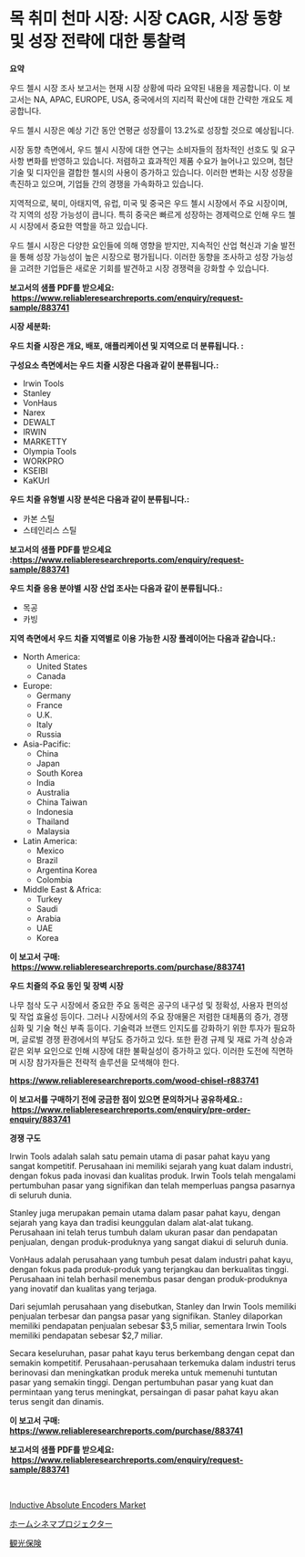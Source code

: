 <p><h1>목 취미 천마 시장: 시장 CAGR, 시장 동향 및 성장 전략에 대한 통찰력</h1></p><p><strong>요약</strong></p>
<p><p>우드 첼시 시장 조사 보고서는 현재 시장 상황에 따라 요약된 내용을 제공합니다. 이 보고서는 NA, APAC, EUROPE, USA, 중국에서의 지리적 확산에 대한 간략한 개요도 제공합니다. </p><p>우드 첼시 시장은 예상 기간 동안 연평균 성장률이 13.2%로 성장할 것으로 예상됩니다. </p><p>시장 동향 측면에서, 우드 첼시 시장에 대한 연구는 소비자들의 점차적인 선호도 및 요구 사항 변화를 반영하고 있습니다. 저렴하고 효과적인 제품 수요가 늘어나고 있으며, 첨단 기술 및 디자인을 결합한 첼시의 사용이 증가하고 있습니다. 이러한 변화는 시장 성장을 촉진하고 있으며, 기업들 간의 경쟁을 가속화하고 있습니다. </p><p>지역적으로, 북미, 아태지역, 유럽, 미국 및 중국은 우드 첼시 시장에서 주요 시장이며, 각 지역의 성장 가능성이 큽니다. 특히 중국은 빠르게 성장하는 경제력으로 인해 우드 첼시 시장에서 중요한 역할을 하고 있습니다. </p><p>우드 첼시 시장은 다양한 요인들에 의해 영향을 받지만, 지속적인 산업 혁신과 기술 발전을 통해 성장 가능성이 높은 시장으로 평가됩니다. 이러한 동향을 조사하고 성장 가능성을 고려한 기업들은 새로운 기회를 발견하고 시장 경쟁력을 강화할 수 있습니다.</p></p>
<p><strong>보고서의 샘플 PDF를 받으세요: &nbsp;<a href="https://www.reliableresearchreports.com/enquiry/request-sample/883741">https://www.reliableresearchreports.com/enquiry/request-sample/883741</a></strong></p>
<p><strong>시장 세분화:</strong></p>
<p><strong> 우드 치즐 시장은 개요, 배포, 애플리케이션 및 지역으로 더 분류됩니다. :</strong></p>
<p><strong>구성요소 측면에서는 우드 치즐 시장은 다음과 같이 분류됩니다.:</strong></p>
<p><ul><li>Irwin Tools</li><li>Stanley</li><li>VonHaus</li><li>Narex</li><li>DEWALT</li><li>IRWIN</li><li>MARKETTY</li><li>Olympia Tools</li><li>WORKPRO</li><li>KSEIBI</li><li>KaKUrI</li></ul></p>
<p><strong> 우드 치즐 유형별 시장 분석은 다음과 같이 분류됩니다.:</strong></p>
<p><ul><li>카본 스틸</li><li>스테인리스 스틸</li></ul></p>
<p><strong>보고서의 샘플 PDF를 받으세요 :<a href="https://www.reliableresearchreports.com/enquiry/request-sample/883741">https://www.reliableresearchreports.com/enquiry/request-sample/883741</a></strong></p>
<p><strong> 우드 치즐 응용 분야별 시장 산업 조사는 다음과 같이 분류됩니다.:</strong></p>
<p><ul><li>목공</li><li>카빙</li></ul></p>
<p><strong>지역 측면에서 우드 치즐 지역별로 이용 가능한 시장 플레이어는 다음과 같습니다.:</strong></p>
<p><ul>
    <li>
        North America:
        <ul>
            <li>United States</li>
            <li>Canada</li>
        </ul>
    </li>
    <li>
        Europe:
        <ul>
            <li>Germany</li>
            <li>France</li>
            <li>U.K.</li>
            <li>Italy</li>
            <li>Russia</li>
        </ul>
    </li>
    <li>
        Asia-Pacific:
        <ul>
            <li>China</li>
            <li>Japan</li>
            <li>South Korea</li>
            <li>India</li>
            <li>Australia</li>
            <li>China Taiwan</li>
            <li>Indonesia</li>
            <li>Thailand</li>
            <li>Malaysia</li>
        </ul>
    </li>
    <li>
        Latin America:
        <ul>
            <li>Mexico</li>
            <li>Brazil</li>
            <li>Argentina Korea</li>
            <li>Colombia</li>
        </ul>
    </li>
    <li>
        Middle East & Africa:
        <ul>
            <li>Turkey</li>
            <li>Saudi</li>
            <li>Arabia</li>
            <li>UAE</li>
            <li>Korea</li>
        </ul>
    </li>
    </ul></p>
<p><strong>이 보고서 구매: &nbsp;<a href="https://www.reliableresearchreports.com/purchase/883741">https://www.reliableresearchreports.com/purchase/883741</a></strong></p>
<p><strong>우드 치즐의 주요 동인 및 장벽 시장</strong></p>
<p><p>나무 첨삭 도구 시장에서 중요한 주요 동력은 공구의 내구성 및 정확성, 사용자 편의성 및 작업 효율성 등이다. 그러나 시장에서의 주요 장애물은 저렴한 대체품의 증가, 경쟁 심화 및 기술 혁신 부족 등이다. 기술력과 브랜드 인지도를 강화하기 위한 투자가 필요하며, 글로벌 경쟁 환경에서의 부담도 증가하고 있다. 또한 환경 규제 및 재료 가격 상승과 같은 외부 요인으로 인해 시장에 대한 불확실성이 증가하고 있다. 이러한 도전에 직면하며 시장 참가자들은 전략적 솔루션을 모색해야 한다.</p></p>
<p><strong><a href="https://www.reliableresearchreports.com/wood-chisel-r883741">https://www.reliableresearchreports.com/wood-chisel-r883741</a></strong></p>
<p><strong>이 보고서를 구매하기 전에 궁금한 점이 있으면 문의하거나 공유하세요.: &nbsp;<a href="https://www.reliableresearchreports.com/enquiry/pre-order-enquiry/883741">https://www.reliableresearchreports.com/enquiry/pre-order-enquiry/883741</a></strong></p>
<p><strong>경쟁 구도</strong></p>
<p><p>Irwin Tools adalah salah satu pemain utama di pasar pahat kayu yang sangat kompetitif. Perusahaan ini memiliki sejarah yang kuat dalam industri, dengan fokus pada inovasi dan kualitas produk. Irwin Tools telah mengalami pertumbuhan pasar yang signifikan dan telah memperluas pangsa pasarnya di seluruh dunia.</p><p>Stanley juga merupakan pemain utama dalam pasar pahat kayu, dengan sejarah yang kaya dan tradisi keunggulan dalam alat-alat tukang. Perusahaan ini telah terus tumbuh dalam ukuran pasar dan pendapatan penjualan, dengan produk-produknya yang sangat diakui di seluruh dunia.</p><p>VonHaus adalah perusahaan yang tumbuh pesat dalam industri pahat kayu, dengan fokus pada produk-produk yang terjangkau dan berkualitas tinggi. Perusahaan ini telah berhasil menembus pasar dengan produk-produknya yang inovatif dan kualitas yang terjaga.</p><p>Dari sejumlah perusahaan yang disebutkan, Stanley dan Irwin Tools memiliki penjualan terbesar dan pangsa pasar yang signifikan. Stanley dilaporkan memiliki pendapatan penjualan sebesar $3,5 miliar, sementara Irwin Tools memiliki pendapatan sebesar $2,7 miliar.</p><p>Secara keseluruhan, pasar pahat kayu terus berkembang dengan cepat dan semakin kompetitif. Perusahaan-perusahaan terkemuka dalam industri terus berinovasi dan meningkatkan produk mereka untuk memenuhi tuntutan pasar yang semakin tinggi. Dengan pertumbuhan pasar yang kuat dan permintaan yang terus meningkat, persaingan di pasar pahat kayu akan terus sengit dan dinamis.</p></p>
<p><strong>이 보고서 구매: &nbsp; <a href="https://www.reliableresearchreports.com/purchase/883741">https://www.reliableresearchreports.com/purchase/883741</a></strong></p>
<p><strong>보고서의 샘플 PDF를 받으세요: &nbsp;<a href="https://www.reliableresearchreports.com/enquiry/request-sample/883741">https://www.reliableresearchreports.com/enquiry/request-sample/883741</a></strong><strong></strong></p>
<p>&nbsp;</p>
<p><p><a href="https://military-diascia-e68.notion.site/Inductive-Absolute-Encoders-Market-Insight-Market-Trends-Growth-Forecasted-from-2024-TO-2031-8bc7101cc0754971a19382a045c7c225">Inductive Absolute Encoders Market</a></p><p><a href="https://medium.com/@craigurcottrte8/%E3%83%9B%E3%83%BC%E3%83%A0%E3%82%B7%E3%83%8D%E3%83%9E%E3%83%97%E3%83%AD%E3%82%B8%E3%82%A7%E3%82%AF%E3%82%BF%E3%81%AE%E5%B8%82%E5%A0%B4%E3%82%B7%E3%82%A7%E3%82%A2%E3%81%AE%E9%80%B2%E5%8C%96%E3%81%A8%E5%B8%82%E5%A0%B4%E6%88%90%E9%95%B7%E3%81%AE%E3%83%88%E3%83%AC%E3%83%B3%E3%83%892024%E5%B9%B4%E3%81%8B%E3%82%892031%E5%B9%B4%E3%81%BE%E3%81%A7-7493faf6b867">ホームシネマプロジェクター</a></p><p><a href="https://medium.com/@johneahan44556754/%E8%A6%B3%E5%85%89%E4%BF%9D%E9%99%BA%E5%B8%82%E5%A0%B4%E8%AA%BF%E6%9F%BB%E3%83%AC%E3%83%9D%E3%83%BC%E3%83%88-%E3%81%9D%E3%81%AE%E6%AD%B4%E5%8F%B2%E3%81%A8%E4%BA%88%E6%B8%AC2031%E5%B9%B4%E3%81%BE%E3%81%A7%E3%81%AE2024-7decdf1903d8">観光保険</a></p></p>